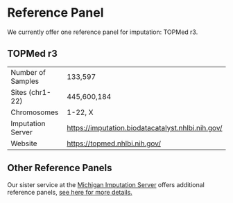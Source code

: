 <!-- ---
hide:
  - navigation
  - toc
--- -->

# Reference Panel

We currently offer one reference panel for imputation: TOPMed r3.

## TOPMed r3

|                   |                                                     |
| ----------------- | --------------------------------------------------- |
| Number of Samples | 133,597                                             |
| Sites (chr1-22)   | 445,600,184                                         |
| Chromosomes       | 1-22, X                                             |
| Imputation Server | <https://imputation.biodatacatalyst.nhlbi.nih.gov/> |
| Website           | <https://topmed.nhlbi.nih.gov/>                     |

## Other Reference Panels

Our sister service at the [Michigan Imputation Server](https://imputationserver.sph.umich.edu/) offers additional reference panels, [see here for more details.](https://genepi.github.io/michigan-imputationserver/reference-panels/)
